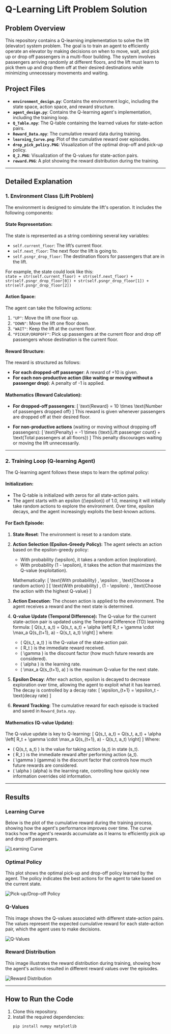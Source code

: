# Q-Learning Lift Problem Solution

## Problem Overview

This repository contains a Q-learning implementation to solve the lift (elevator) system problem. The goal is to train an agent to efficiently operate an elevator by making decisions on when to move, wait, and pick up or drop off passengers in a multi-floor building. The system involves passengers arriving randomly at different floors, and the lift must learn to pick them up and drop them off at their desired destinations while minimizing unnecessary movements and waiting.

## Project Files

- **`environment_design.py`**: Contains the environment logic, including the state space, action space, and reward structure.
- **`agent_design.py`**: Contains the Q-learning agent's implementation, including the training loop.
- **`Q_Table.npy`**: The Q-table containing the learned values for state-action pairs.
- **`Reward_Data.npy`**: The cumulative reward data during training.
- **`learning_Curve.png`**: Plot of the cumulative reward over episodes.
- **`drop_pick_policy.PNG`**: Visualization of the optimal drop-off and pick-up policy.
- **`Q_2.PNG`**: Visualization of the Q-values for state-action pairs.
- **`reward.PNG`**: A plot showing the reward distribution during the training.

---

## Detailed Explanation

### 1. **Environment Class (Lift Problem)**

The environment is designed to simulate the lift's operation. It includes the following components:

#### **State Representation:**

The state is represented as a string combining several key variables:
- `self.current_floor`: The lift’s current floor.
- `self.next_floor`: The next floor the lift is going to.
- `self.psngr_drop_floor`: The destination floors for passengers that are in the lift.
  
For example, the state could look like this:  
`state = str(self.current_floor) + str(self.next_floor) + str(self.psngr_drop_floor[0]) + str(self.psngr_drop_floor[1]) + str(self.psngr_drop_floor[2])`

#### **Action Space:**

The agent can take the following actions:
1. `"UP"`: Move the lift one floor up.
2. `"DOWN"`: Move the lift one floor down.
3. `"WAIT"`: Keep the lift at the current floor.
4. `"PICKUP/DROPOFF"`: Pick up passengers at the current floor and drop off passengers whose destination is the current floor.

#### **Reward Structure:**

The reward is structured as follows:
- **For each dropped-off passenger**: A reward of +10 is given.
- **For each non-productive action (like waiting or moving without a passenger drop)**: A penalty of -1 is applied.

#### **Mathematics (Reward Calculation):**

- **For dropped-off passengers**: 
  \[
  \text{Reward} = 10 \times \text{Number of passengers dropped off}
  \]
  This reward is given whenever passengers are dropped off at their desired floor.

- **For non-productive actions** (waiting or moving without dropping off passengers):
  \[
  \text{Penalty} = -1 \times (\text{Lift passenger count} + \text{Total passengers at all floors})
  \]
  This penalty discourages waiting or moving the lift unnecessarily.

---

### 2. **Training Loop (Q-learning Agent)**

The Q-learning agent follows these steps to learn the optimal policy:

#### **Initialization:**

- The Q-table is initialized with zeros for all state-action pairs.
- The agent starts with an epsilon (\(\epsilon\)) of 1.0, meaning it will initially take random actions to explore the environment. Over time, epsilon decays, and the agent increasingly exploits the best-known actions.
  
#### **For Each Episode:**

1. **State Reset**: 
   The environment is reset to a random state.

2. **Action Selection (Epsilon-Greedy Policy):**
   The agent selects an action based on the epsilon-greedy policy:
   - With probability \(\epsilon\), it takes a random action (exploration).
   - With probability \(1 - \epsilon\), it takes the action that maximizes the Q-value (exploitation).
   
   Mathematically:
   \[
   \text{With probability} \, \epsilon: \, \text{Choose a random action}
   \]
   \[
   \text{With probability} \, (1 - \epsilon): \, \text{Choose the action with the highest Q-value}
   \]

3. **Action Execution**:
   The chosen action is applied to the environment. The agent receives a reward and the next state is determined.

4. **Q-value Update (Temporal Difference):**
   The Q-value for the current state-action pair is updated using the Temporal Difference (TD) learning formula:
   \[
   Q(s_t, a_t) = Q(s_t, a_t) + \alpha \left[ R_t + \gamma \cdot \max_a Q(s_{t+1}, a) - Q(s_t, a_t) \right]
   \]
   where:
   - \( Q(s_t, a_t) \) is the Q-value of the state-action pair.
   - \( R_t \) is the immediate reward received.
   - \( \gamma \) is the discount factor (how much future rewards are considered).
   - \( \alpha \) is the learning rate.
   - \( \max_a Q(s_{t+1}, a) \) is the maximum Q-value for the next state.

5. **Epsilon Decay**:
   After each action, epsilon is decayed to decrease exploration over time, allowing the agent to exploit what it has learned. The decay is controlled by a decay rate:
   \[
   \epsilon_{t+1} = \epsilon_t - \text{decay rate}
   \]

6. **Reward Tracking**: 
   The cumulative reward for each episode is tracked and saved in `Reward_Data.npy`.

#### **Mathematics (Q-value Update)**:

The Q-value update is key to Q-learning:
\[
Q(s_t, a_t) = Q(s_t, a_t) + \alpha \left[ R_t + \gamma \cdot \max_a Q(s_{t+1}, a) - Q(s_t, a_t) \right]
\]
Where:
- \( Q(s_t, a_t) \) is the value for taking action \(a_t\) in state \(s_t\).
- \( R_t \) is the immediate reward after performing action \(a_t\).
- \( \gamma \) (gamma) is the discount factor that controls how much future rewards are considered.
- \( \alpha \) (alpha) is the learning rate, controlling how quickly new information overrides old information.

---

## Results

### **Learning Curve**

Below is the plot of the cumulative reward during the training process, showing how the agent's performance improves over time. The curve tracks how the agent's rewards accumulate as it learns to efficiently pick up and drop off passengers.

![Learning Curve](learning_Curve.png)

### **Optimal Policy**

This plot shows the optimal pick-up and drop-off policy learned by the agent. The policy indicates the best actions for the agent to take based on the current state.

![Pick-up/Drop-off Policy](drop_pick_policy.PNG)

### **Q-Values**

This image shows the Q-values associated with different state-action pairs. The values represent the expected cumulative reward for each state-action pair, which the agent uses to make decisions.

![Q-Values](Q_2.PNG)

### **Reward Distribution**

This image illustrates the reward distribution during training, showing how the agent's actions resulted in different reward values over the episodes.

![Reward Distribution](reward.PNG)

---

## How to Run the Code

1. Clone this repository.
2. Install the required dependencies:
   ```bash
   pip install numpy matplotlib
